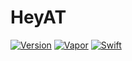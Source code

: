# HeyAT
[![Version](https://img.shields.io/badge/Version-1.0.0-green.svg)](#)
[![Vapor](https://img.shields.io/badge/Vapor-3.0+-blue.svg)](http://docs.vapor.codes/3.0/)
[![Swift](https://img.shields.io/badge/Swift-4.0+-orange.svg)](https://swift.org)
